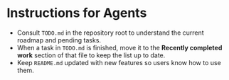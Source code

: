 # Instructions for Agents

- Consult `TODO.md` in the repository root to understand the current roadmap and pending tasks.
- When a task in `TODO.md` is finished, move it to the **Recently completed work** section of that file to keep the list up to date.
- Keep `README.md` updated with new features so users know how to use them.
